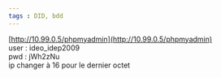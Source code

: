 ```yaml
---
tags : DID, bdd
---
```


[http://10.99.0.5/phpmyadmin](http://10.99.0.5/phpmyadmin)  
user : ideo_idep2009  
pwd : jWh2zNu  
ip changer à 16 pour le dernier octet
